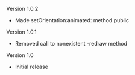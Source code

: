 Version 1.0.2

- Made setOrientation:animated: method public

Version 1.0.1

- Removed call to nonexistent -redraw method

Version 1.0

- Initial release